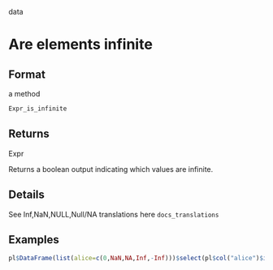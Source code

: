 data

# Are elements infinite

## Format

a method

```r
Expr_is_infinite
```

## Returns

Expr

Returns a boolean output indicating which values are infinite.

## Details

See Inf,NaN,NULL,Null/NA translations here `docs_translations`

## Examples

```r
pl$DataFrame(list(alice=c(0,NaN,NA,Inf,-Inf)))$select(pl$col("alice")$is_infinite())
```